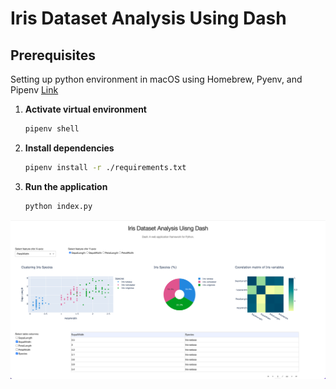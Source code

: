 # Iris Dataset Analysis Using Dash

## Prerequisites

Setting up python environment in macOS using Homebrew, Pyenv, and Pipenv [Link](https://github.com/MFarooqRajput/dev-playbook/blob/main/dev/python.md)

1. **Activate virtual environment**

   ```bash
   pipenv shell
   ```

2. **Install dependencies**

   ```bash
   pipenv install -r ./requirements.txt
   ```

3. **Run the application**
   ```bash
   python index.py
   ```

![iris dataset analysis using dash](img/iris_dataset_analysis_using_dash.png)
